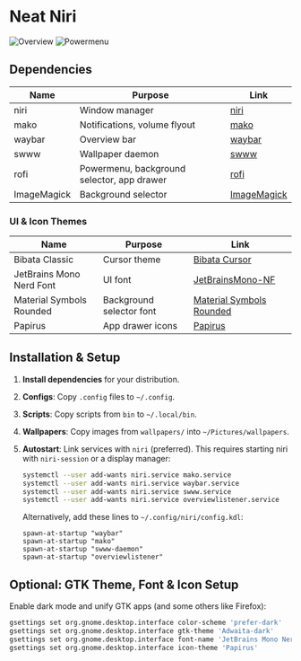 # Neat Niri

![Overview](./demo-screenshot-overview.png)
![Powermenu](./demo-screenshot-powermenu.png)

## Dependencies

| Name        | Purpose                                    | Link                                                      |
| ----------- | ------------------------------------------ | --------------------------------------------------------- |
| niri        | Window manager                             | [niri](https://github.com/YaLTeR/niri)                    |
| mako        | Notifications, volume flyout               | [mako](https://github.com/emersion/mako)                  |
| waybar      | Overview bar                               | [waybar](https://github.com/Alexays/Waybar)               |
| swww        | Wallpaper daemon                           | [swww](https://github.com/Horus645/swww)                  |
| rofi        | Powermenu, background selector, app drawer | [rofi](https://github.com/davatorium/rofi)                |
| ImageMagick | Background selector                        | [ImageMagick](https://github.com/ImageMagick/ImageMagick) |

### UI & Icon Themes

| Name                     | Purpose                  | Link                                                                                                 |
| ------------------------ | ------------------------ | ---------------------------------------------------------------------------------------------------- |
| Bibata Classic           | Cursor theme             | [Bibata Cursor](https://github.com/ful1e5/Bibata_Cursor)                                             |
| JetBrains Mono Nerd Font | UI font                  | [JetBrainsMono-NF](https://github.com/ryanoasis/nerd-fonts)                                          |
| Material Symbols Rounded | Background selector font | [Material Symbols Rounded](https://github.com/google/material-design-icons/tree/master/variablefont) |
| Papirus                  | App drawer icons         | [Papirus](https://github.com/PapirusDevelopmentTeam/papirus-icon-theme)                              |

## Installation & Setup

1. **Install dependencies** for your distribution.
2. **Configs**: Copy `.config` files to `~/.config`.
3. **Scripts**: Copy scripts from `bin` to `~/.local/bin`.
4. **Wallpapers**: Copy images from `wallpapers/` into `~/Pictures/wallpapers`.
5. **Autostart**: Link services with `niri` (preferred). This requires starting niri with `niri-session` or a display manager:

   ```bash
   systemctl --user add-wants niri.service mako.service
   systemctl --user add-wants niri.service waybar.service
   systemctl --user add-wants niri.service swww.service
   systemctl --user add-wants niri.service overviewlistener.service
   ```

   Alternatively, add these lines to `~/.config/niri/config.kdl`:

   ```kdl
   spawn-at-startup "waybar"
   spawn-at-startup "mako"
   spawn-at-startup "swww-daemon"
   spawn-at-startup "overviewlistener"
   ```

## Optional: GTK Theme, Font & Icon Setup

Enable dark mode and unify GTK apps (and some others like Firefox):

```bash
gsettings set org.gnome.desktop.interface color-scheme 'prefer-dark'
gsettings set org.gnome.desktop.interface gtk-theme 'Adwaita-dark'
gsettings set org.gnome.desktop.interface font-name 'JetBrains Mono Nerd Font 11'
gsettings set org.gnome.desktop.interface icon-theme 'Papirus'
```